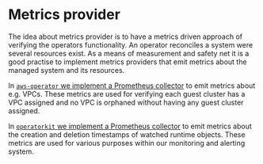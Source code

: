 # Metrics provider

The idea about metrics provider is to have a metrics driven approach of
verifying the operators functionality. An operator reconciles a system were
several resources exist. As a means of measurement and safety net it is a good
practise to implement metrics providers that emit metrics about the managed
system and its resources.

In [`aws-operator` we implement a Prometheus collector](https://github.com/giantswarm/aws-operator/blob/845afd245b0ace5cc6b37a1bd4f5da6c7e1d12d6/service/collector/collector.go)
to emit metrics about e.g. VPCs. These metrics are used for verifying each guest
cluster has a VPC assigned and no VPC is orphaned without having any guest
cluster assigned.

In [`operatorkit` we implement a Prometheus collector](https://github.com/giantswarm/operatorkit/blob/929bed01204f9a210f4589b4f3282e7f8028cce0/informer/collector.go)
to emit metrics about the creation and deletion timestamps of watched runtime
objects. These metrics are used for various purposes within our monitoring and
alerting system.
